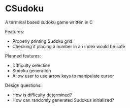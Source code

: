 # CSudoku
A terminal based sudoku game written in C

Features:
- Properly printing Sudoku grid
- Checking if placing a number in an index would be safe

Planned features:
- Difficulty selection
- Sudoku generation
- Allow user to use arrow keys to manipulate cursor

Design questions:
- How is difficulty determined?
- How can randomly generated Sudokus initialized?
